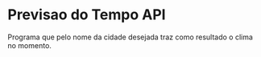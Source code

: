 # Previsao do Tempo API
 Programa que pelo nome da cidade desejada traz como resultado o clima no momento.
